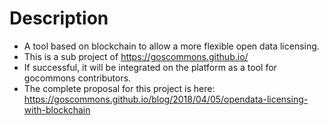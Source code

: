 # Description
- A tool based on blockchain to allow a more flexible open data licensing.
- This is a sub project of https://goscommons.github.io/
- If successful, it will be integrated on the platform as a tool for gocommons contributors. 
- The complete proposal for this project is here: https://goscommons.github.io/blog/2018/04/05/opendata-licensing-with-blockchain
